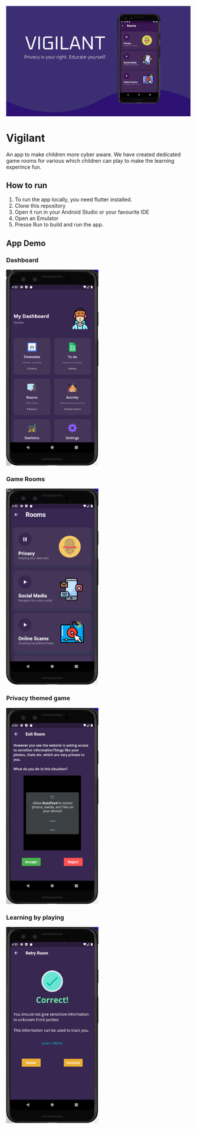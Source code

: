 <img src="img/banner.png" alt="Prespa Banner" width="500">

# Vigilant
An app to make children more cyber aware. We have created dedicated game rooms for various which children can play to make the learning experince fun. 

## How to run 

1. To run the app locally, you need flutter installed. 
2. Clone this repository 
3. Open it run in your Android Studio or your favourite IDE 
4. Open an Emulator 
5. Presse Run to build and run the app. 

## App Demo 

### Dashboard 
<img src="img/secureIt-dashboard.png" alt="Prespa Banner" width="250">

### Game Rooms 
<img src="img/secureit-rooms.png" alt="Prespa Banner" width="250">

### Privacy themed game 
<img src="img/secureIt-game.png" alt="Prespa Banner" width="250">

### Learning by playing
<img src="img/secureIt-feedback.png" alt="Prespa Banner" width="250">


